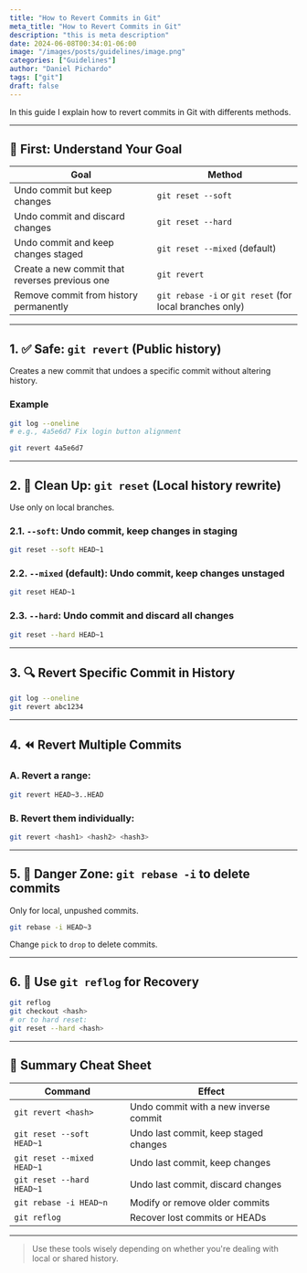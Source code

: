 ```yaml
---
title: "How to Revert Commits in Git"
meta_title: "How to Revert Commits in Git"
description: "this is meta description"
date: 2024-06-08T00:34:01-06:00
image: "/images/posts/guidelines/image.png"
categories: ["Guidelines"]
author: "Daniel Pichardo"
tags: ["git"]
draft: false
---
```


In this guide I explain how to revert commits in Git with differents methods.

---

## 🧠 First: Understand Your Goal

| Goal | Method |
|------|--------|
| Undo commit but keep changes | `git reset --soft` |
| Undo commit and discard changes | `git reset --hard` |
| Undo commit and keep changes staged | `git reset --mixed` (default) |
| Create a new commit that reverses previous one | `git revert` |
| Remove commit from history permanently | `git rebase -i` or `git reset` (for local branches only) |

---

## 1. ✅ Safe: `git revert` (Public history)

Creates a new commit that undoes a specific commit without altering history.

### Example
```bash
git log --oneline
# e.g., 4a5e6d7 Fix login button alignment

git revert 4a5e6d7
```

---

## 2. 🧼 Clean Up: `git reset` (Local history rewrite)

Use only on local branches.

### 2.1. `--soft`: Undo commit, keep changes in staging
```bash
git reset --soft HEAD~1
```

### 2.2. `--mixed` (default): Undo commit, keep changes unstaged
```bash
git reset HEAD~1
```

### 2.3. `--hard`: Undo commit and discard all changes
```bash
git reset --hard HEAD~1
```

---

## 3. 🔍 Revert Specific Commit in History

```bash
git log --oneline
git revert abc1234
```

---

## 4. ⏪ Revert Multiple Commits

### A. Revert a range:
```bash
git revert HEAD~3..HEAD
```

### B. Revert them individually:
```bash
git revert <hash1> <hash2> <hash3>
```

---

## 5. 🧨 Danger Zone: `git rebase -i` to delete commits

Only for local, unpushed commits.

```bash
git rebase -i HEAD~3
```

Change `pick` to `drop` to delete commits.

---

## 6. 🧭 Use `git reflog` for Recovery

```bash
git reflog
git checkout <hash>
# or to hard reset:
git reset --hard <hash>
```

---

## 🔄 Summary Cheat Sheet

| Command | Effect |
|--------|--------|
| `git revert <hash>` | Undo commit with a new inverse commit |
| `git reset --soft HEAD~1` | Undo last commit, keep staged changes |
| `git reset --mixed HEAD~1` | Undo last commit, keep changes |
| `git reset --hard HEAD~1` | Undo last commit, discard changes |
| `git rebase -i HEAD~n` | Modify or remove older commits |
| `git reflog` | Recover lost commits or HEADs |

---

> Use these tools wisely depending on whether you're dealing with local or shared history.